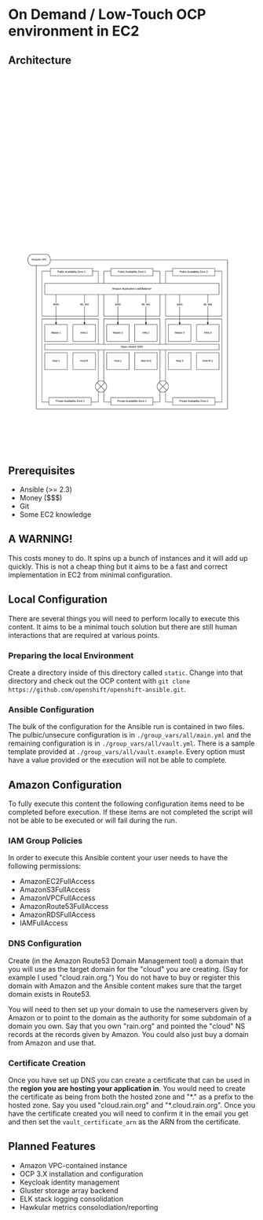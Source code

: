 # On Demand / Low-Touch OCP environment in EC2

## Architecture
![Architecture](docs/images/overall_architecture.png)

## Prerequisites
* Ansible (>= 2.3)
* Money ($$$)
* Git
* Some EC2 knowledge

## A WARNING!
This costs money to do. It spins up a bunch of instances and it will add up quickly. This is not a cheap thing but it aims to be a fast and correct implementation in EC2 from minimal configuration.

## Local Configuration
There are several things you will need to perform locally to execute this content. It aims to be a minimal touch solution but there are still human interactions that are required at various points.

### Preparing the local Environment
Create a directory inside of this directory called `static`. Change into that directory and check out the OCP content with `git clone https://github.com/openshift/openshift-ansible.git`.

### Ansible Configuration
The bulk of the configuration for the Ansible run is contained in two files. The pulbic/unsecure configuration is in `./group_vars/all/main.yml` and the remaining configuration is in `./group_vars/all/vault.yml`. There is a sample template provided at `./group_vars/all/vault.example`. Every option must have a value provided or the execution will not be able to complete.

## Amazon Configuration
To fully execute this content the following configuration items need to be completed before execution. If these items are not completed the script will not be able to be executed or will fail during the run.

### IAM Group Policies
In order to execute this Ansible content your user needs to have the following permissions:
* AmazonEC2FullAccess
* AmazonS3FullAccess
* AmazonVPCFullAccess
* AmazonRoute53FullAccess
* AmazonRDSFullAccess
* IAMFullAccess

### DNS Configuration
Create (in the Amazon Route53 Domain Management tool) a domain that you will use as the target domain for the "cloud" you are creating. (Say for example I used "cloud.rain.org.") You do not have to buy or register this domain with Amazon and the Ansible content makes sure that the target domain exists in Route53.

You will need to then set up your domain to use the nameservers given by Amazon or to point to the domain as the authority for some subdomain of a domain you own. Say that you own "rain.org" and pointed the "cloud" NS records at the records given by Amazon. You could also just buy a domain from Amazon and use that.

### Certificate Creation
Once you have set up DNS you can create a certificate that can be used in the **region you are hosting your application in**. You would need to create the certificate as being from both the hosted zone and "\*." as a prefix to the hosted zone. Say you used "cloud.rain.org" and "\*.cloud.rain.org". Once you have the certificate created you will need to confirm it in the email you get and then set the `vault_certificate_arn` as the ARN from the certificate.

## Planned Features
* Amazon VPC-contained instance
* OCP 3.X installation and configuration
* Keycloak identity management
* Gluster storage array backend
* ELK stack logging consolidation
* Hawkular metrics consolodiation/reporting
